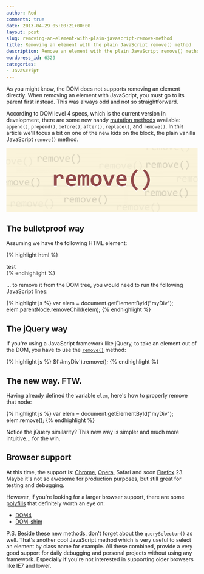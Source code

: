 ```yaml
---
author: Red
comments: true
date: 2013-04-29 05:00:21+00:00
layout: post
slug: removing-an-element-with-plain-javascript-remove-method
title: Removing an element with the plain JavaScript remove() method
description: Remove an element with the plain JavaScript remove() method available in the current DOM4 specs along with other mutation methods like append(), prepend(), before(), after() and replace().
wordpress_id: 6329
categories:
- JavaScript
---
```


As you might know, the DOM does not supports removing an element directly. When removing an element with JavaScript, you must go to its parent first instead. This was always odd and not so straightforward.

According to DOM level 4 specs, which is the current version in development, there are some new handy [mutation methods](https://dvcs.w3.org/hg/domcore/raw-file/tip/Overview.html#interface-element) available: `append()`, `prepend()`, `before()`, `after()`, `replace()`, and `remove()`. In this article we'll focus a bit on one of the new kids on the block, the plain vanilla JavaScript `remove()` method.

![JavaScript remove() method](/wp-content/uploads/2013/04/javascript-remove-method.png)

<!-- more -->

## The bulletproof way

Assuming we have the following HTML element:    
    
{% highlight html %}
<div id="myDiv">test</div>
{% endhighlight %}

... to remove it from the DOM tree, you would need to run the following JavaScript lines:
    
{% highlight js %}
var elem = document.getElementById("myDiv");
elem.parentNode.removeChild(elem);
{% endhighlight %}


## The jQuery way

If you're using a JavaScript framework like jQuery, to take an element out of the DOM, you have to use the [`remove()`](http://api.jquery.com/remove/) method:
    
{% highlight js %}
$('#myDiv').remove();
{% endhighlight %}

## The new way. FTW.


Having already defined the variable `elem`, here's how to properly remove that node:

{% highlight js %}
var elem = document.getElementById("myDiv");
elem.remove();
{% endhighlight %}


Notice the jQuery similarity? This new way is simpler and much more intuitive... for the win.

## Browser support

At this time, the support is: [Chrome](http://trac.webkit.org/changeset/129400), [Opera](http://www.opera.com/docs/specs/presto2.12/#m212-395), Safari and soon [Firefox](http://hg.mozilla.org/mozilla-central/rev/9b71c6c95c6c) 23. Maybe it's not so awesome for production purposes, but still great for testing and debugging.

However, if you're looking for a larger browser support, there are some [polyfills](https://github.com/Modernizr/Modernizr/wiki/HTML5-Cross-Browser-Polyfills) that definitely worth an eye on:

	
  * [DOM4](https://github.com/WebReflection/dom4#dom4)	
  * [DOM-shim](https://github.com/Raynos/DOM-shim)

P.S. Beside these new methods, don't forget about the `querySelector()` as well. That's another cool JavaScript method which is very useful to select an element by class name for example. All these combined, provide a very good support for daily debugging and personal projects without using any framework. Especially if you're not interested in supporting older browsers like IE7 and lower.